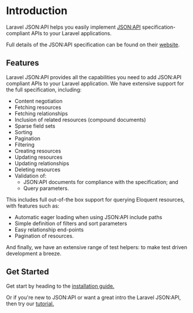 # Introduction

Laravel JSON:API helps you easily implement [JSON:API](https://jsonapi.org)
specification-compliant APIs to your Laravel applications.

Full details of the JSON:API specification can be found on their
[website](https://jsonapi.org).

## Features

Laravel JSON:API provides all the capabilities you need to add JSON:API
compliant APIs to your Laravel application. We have extensive support for the
full specification, including:

- Content negotiation
- Fetching resources
- Fetching relationships
- Inclusion of related resources (compound documents)
- Sparse field sets
- Sorting
- Pagination
- Filtering
- Creating resources
- Updating resources
- Updating relationships
- Deleting resources
- Validation of:
  - JSON:API documents for compliance with the specification; and
  - Query parameters.

This includes full out-of-the box support for querying Eloquent resources,
with features such as:

- Automatic eager loading when using JSON:API include paths
- Simple definition of filters and sort parameters
- Easy relationship end-points
- Pagination of resources.

And finally, we have an extensive range of test helpers: to make
test driven development a breeze.

## Get Started

Get start by heading to the [installation guide.](./getting-started)

Or if you're new to JSON:API or want a great intro the Laravel JSON:API, then
try our [tutorial.](./tutorial)
